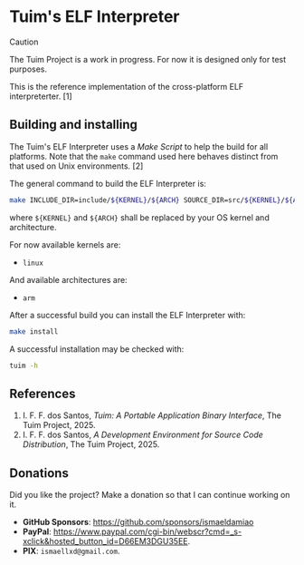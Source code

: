 # Tuim's ELF Interpreter

> [!CAUTION]
> The Tuim Project is a work in progress.
> For now it is designed only for test purposes.

This is the reference implementation of the
cross-platform ELF interpreterter. [1]

## Building and installing

The Tuim's ELF Interpreter uses a *Make Script* to help the build for all
platforms.
Note that the `make` command used here behaves distinct from that used on
Unix environments. [2]

The general command to build the ELF Interpreter is:

```sh
make INCLUDE_DIR=include/${KERNEL}/${ARCH} SOURCE_DIR=src/${KERNEL}/${ARCH}
```

where `${KERNEL}` and `${ARCH}` shall be replaced by your OS kernel and
architecture.

For now available kernels are:
- `linux`

And available architectures are:
- `arm`

After a successful build you can install the ELF Interpreter with:

```sh
make install
```

A successful installation may be checked with:

```sh
tuim -h
```

## References

1. I. F. F. dos Santos, *Tuim: A Portable Application Binary Interface*, The Tuim Project, 2025.
2. I. F. F. dos Santos, *A Development Environment for Source Code Distribution*, The Tuim Project, 2025.

## Donations

Did you like the project? Make a donation so that I can continue working on it.

- **GitHub Sponsors**: https://github.com/sponsors/ismaeldamiao
- **PayPal**: <https://www.paypal.com/cgi-bin/webscr?cmd=_s-xclick&hosted_button_id=D66EM3DGU35EE>.
- **PIX**: `ismaellxd@gmail.com`.


